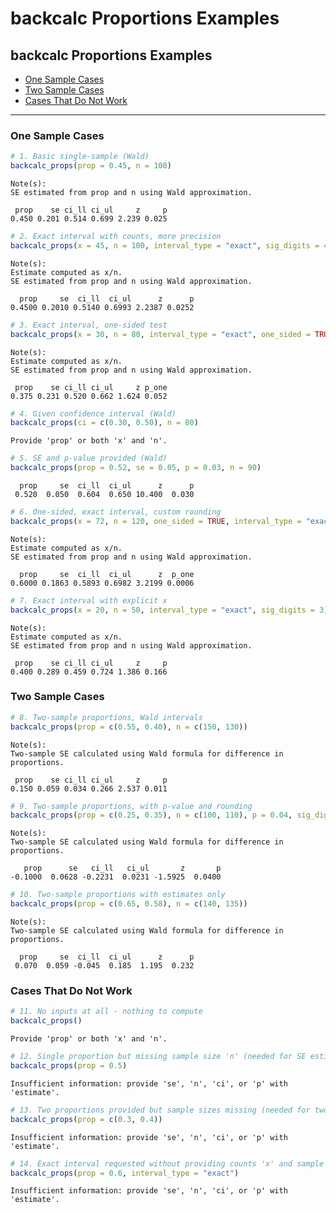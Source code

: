 backcalc Proportions Examples
================

## backcalc Proportions Examples

- [One Sample Cases](#one-sample-cases)
- [Two Sample Cases](#two-sample-cases)
- [Cases That Do Not Work](#cases-that-do-not-work)

------------------------------------------------------------------------

### One Sample Cases

``` r
# 1. Basic single-sample (Wald)
backcalc_props(prop = 0.45, n = 100)
```

    Note(s):
    SE estimated from prop and n using Wald approximation.

     prop    se ci_ll ci_ul     z     p 
    0.450 0.201 0.514 0.699 2.239 0.025 

``` r
# 2. Exact interval with counts, more precision
backcalc_props(x = 45, n = 100, interval_type = "exact", sig_digits = 4)
```

    Note(s):
    Estimate computed as x/n.
    SE estimated from prop and n using Wald approximation.

      prop     se  ci_ll  ci_ul      z      p 
    0.4500 0.2010 0.5140 0.6993 2.2387 0.0252 

``` r
# 3. Exact interval, one-sided test
backcalc_props(x = 30, n = 80, interval_type = "exact", one_sided = TRUE)
```

    Note(s):
    Estimate computed as x/n.
    SE estimated from prop and n using Wald approximation.

     prop    se ci_ll ci_ul     z p_one 
    0.375 0.231 0.520 0.662 1.624 0.052 

``` r
# 4. Given confidence interval (Wald)
backcalc_props(ci = c(0.30, 0.50), n = 80)
```

    Provide 'prop' or both 'x' and 'n'. 

``` r
# 5. SE and p-value provided (Wald)
backcalc_props(prop = 0.52, se = 0.05, p = 0.03, n = 90)
```

      prop     se  ci_ll  ci_ul      z      p 
     0.520  0.050  0.604  0.650 10.400  0.030 

``` r
# 6. One-sided, exact interval, custom rounding
backcalc_props(x = 72, n = 120, one_sided = TRUE, interval_type = "exact", sig_digits = 4)
```

    Note(s):
    Estimate computed as x/n.
    SE estimated from prop and n using Wald approximation.

      prop     se  ci_ll  ci_ul      z  p_one 
    0.6000 0.1863 0.5893 0.6982 3.2199 0.0006 

``` r
# 7. Exact interval with explicit x
backcalc_props(x = 20, n = 50, interval_type = "exact", sig_digits = 3)
```

    Note(s):
    Estimate computed as x/n.
    SE estimated from prop and n using Wald approximation.

     prop    se ci_ll ci_ul     z     p 
    0.400 0.289 0.459 0.724 1.386 0.166 

### Two Sample Cases

``` r
# 8. Two-sample proportions, Wald intervals
backcalc_props(prop = c(0.55, 0.40), n = c(150, 130))
```

    Note(s):
    Two-sample SE calculated using Wald formula for difference in proportions.

     prop    se ci_ll ci_ul     z     p 
    0.150 0.059 0.034 0.266 2.537 0.011 

``` r
# 9. Two-sample proportions, with p-value and rounding
backcalc_props(prop = c(0.25, 0.35), n = c(100, 110), p = 0.04, sig_digits = 4)
```

    Note(s):
    Two-sample SE calculated using Wald formula for difference in proportions.

       prop      se   ci_ll   ci_ul       z       p 
    -0.1000  0.0628 -0.2231  0.0231 -1.5925  0.0400 

``` r
# 10. Two-sample proportions with estimates only
backcalc_props(prop = c(0.65, 0.58), n = c(140, 135))
```

    Note(s):
    Two-sample SE calculated using Wald formula for difference in proportions.

      prop     se  ci_ll  ci_ul      z      p 
     0.070  0.059 -0.045  0.185  1.195  0.232 

### Cases That Do Not Work

``` r
# 11. No inputs at all - nothing to compute
backcalc_props()
```

    Provide 'prop' or both 'x' and 'n'. 

``` r
# 12. Single proportion but missing sample size 'n' (needed for SE estimation)
backcalc_props(prop = 0.5)
```

    Insufficient information: provide 'se', 'n', 'ci', or 'p' with 'estimate'. 

``` r
# 13. Two proportions provided but sample sizes missing (needed for two-sample calculation)
backcalc_props(prop = c(0.3, 0.4))
```

    Insufficient information: provide 'se', 'n', 'ci', or 'p' with 'estimate'. 

``` r
# 14. Exact interval requested without providing counts 'x' and sample size 'n'
backcalc_props(prop = 0.6, interval_type = "exact")
```

    Insufficient information: provide 'se', 'n', 'ci', or 'p' with 'estimate'. 

